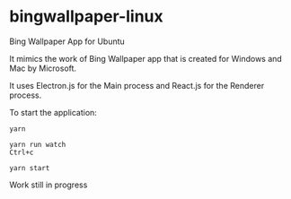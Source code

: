# bingwallpaper-linux
Bing Wallpaper App for Ubuntu

It mimics the work of Bing Wallpaper app that is created for Windows and Mac by Microsoft.

It uses Electron.js for the Main process and React.js for the Renderer process.

To start the application:
```shell
yarn

yarn run watch
Ctrl+c

yarn start
```

Work still in progress